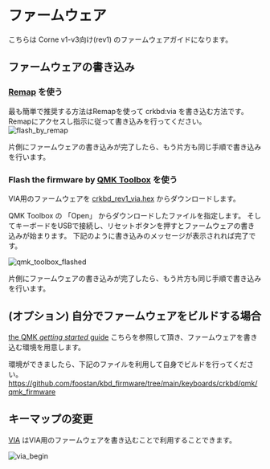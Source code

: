 # ファームウェア
こちらは Corne v1-v3向け(rev1) のファームウェアガイドになります。

## ファームウェアの書き込み

### [Remap](https://remap-keys.app/catalog/EfziB9K7ZcxLnIHXl5AQ/firmware) を使う
最も簡単で推奨する方法はRemapを使って crkbd:via を書き込む方法です。
Remapにアクセスし指示に従って書き込みを行ってください。
![flash_by_remap](https://github.com/foostan/kbd_firmware/assets/736191/78b74abe-9853-4a5f-9577-421d39a4a380)

片側にファームウェアの書き込みが完了したら、もう片方も同じ手順で書き込みを行います。

### Flash the firmware by [QMK Toolbox](https://github.com/qmk/qmk_toolbox) を使う

VIA用のファームウェアを [crkbd_rev1_via.hex](https://github.com/foostan/kbd_firmware/blob/main/keyboards/crkbd/qmk/qmk_firmware/.build/crkbd_rev1_via.hex) からダウンロードします。

QMK Toolbox の 「Open」 からダウンロードしたファイルを指定します。
そしてキーボードをUSBで接続し、リセットボタンを押すとファームウェアの書き込みが始まります。
下記のように書き込みのメッセージが表示されれば完了です。

![qmk_toolbox_flashed](https://github.com/foostan/crkbd/assets/736191/1a3fdd38-adcd-4c45-82f3-0daf4ef96f4f)

片側にファームウェアの書き込みが完了したら、もう片方も同じ手順で書き込みを行います。

## (オプション) 自分でファームウェアをビルドする場合

[the QMK _getting started_ guide](https://docs.qmk.fm/#/newbs_getting_started) こちらを参照して頂き、ファームウェアを書き込む環境を用意します。

環境ができましたら、下記のファイルを利用して自身でビルドを行ってください。
https://github.com/foostan/kbd_firmware/tree/main/keyboards/crkbd/qmk/qmk_firmware

## キーマップの変更

[VIA](https://usevia.app/) はVIA用のファームウェアを書き込むことで利用することできます。

![via_begin](https://github.com/foostan/crkbd/assets/736191/ffffab0f-ee66-462b-8266-90214c3551ac)

